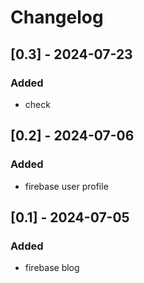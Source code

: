 # Changelog

## [0.3] - 2024-07-23

### Added

- check

## [0.2] - 2024-07-06

### Added

- firebase user profile

## [0.1] - 2024-07-05

### Added

- firebase blog
